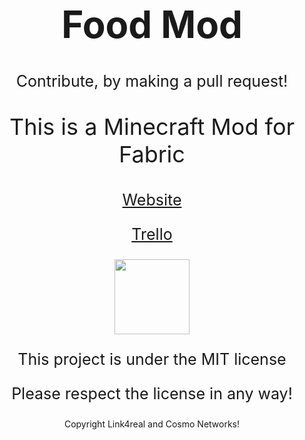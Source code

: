 <h1 style="font-size:60px;"align="center">Food Mod</h1>

<p style="font-size:25px" align="center">Contribute, by making a pull request!</p>

<p style="font-size:36px;" align="center">This is a Minecraft Mod for Fabric</p>

<p style="font-size:25px;" align="center"><a href="https://link4real.github.io/food">Website</a></p>

<p style="font-size:25px;" align="center"><a href="https://trello.com/foodmodforfabric">Trello</a></p>

<p align="center"><img valign="middle" src="https://i.imgur.com/zmgIrhN.png" width="120px"></p>

<p style="font-size:25px" align="center">This project is under the MIT license</p>
<p style="font-size:25px" align="center">Please respect the license in any way!</p>
<p align="center">Copyright Link4real and Cosmo Networks!</p>